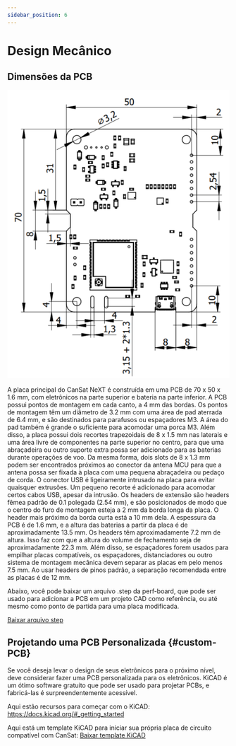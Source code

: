 ```yaml
---
sidebar_position: 6
---
```


# Design Mecânico

## Dimensões da PCB

![Dimensões da placa CanSat NeXT](./img/PCB_dimensions.png)

A placa principal do CanSat NeXT é construída em uma PCB de 70 x 50 x 1.6 mm, com eletrônicos na parte superior e bateria na parte inferior. A PCB possui pontos de montagem em cada canto, a 4 mm das bordas. Os pontos de montagem têm um diâmetro de 3.2 mm com uma área de pad aterrada de 6.4 mm, e são destinados para parafusos ou espaçadores M3. A área do pad também é grande o suficiente para acomodar uma porca M3. Além disso, a placa possui dois recortes trapezoidais de 8 x 1.5 mm nas laterais e uma área livre de componentes na parte superior no centro, para que uma abraçadeira ou outro suporte extra possa ser adicionado para as baterias durante operações de voo. Da mesma forma, dois slots de 8 x 1.3 mm podem ser encontrados próximos ao conector da antena MCU para que a antena possa ser fixada à placa com uma pequena abraçadeira ou pedaço de corda. O conector USB é ligeiramente intrusado na placa para evitar quaisquer extrusões. Um pequeno recorte é adicionado para acomodar certos cabos USB, apesar da intrusão. Os headers de extensão são headers fêmea padrão de 0.1 polegada (2.54 mm), e são posicionados de modo que o centro do furo de montagem esteja a 2 mm da borda longa da placa. O header mais próximo da borda curta está a 10 mm dela. A espessura da PCB é de 1.6 mm, e a altura das baterias a partir da placa é de aproximadamente 13.5 mm. Os headers têm aproximadamente 7.2 mm de altura. Isso faz com que a altura do volume de fechamento seja de aproximadamente 22.3 mm. Além disso, se espaçadores forem usados para empilhar placas compatíveis, os espaçadores, distanciadores ou outro sistema de montagem mecânica devem separar as placas em pelo menos 7.5 mm. Ao usar headers de pinos padrão, a separação recomendada entre as placas é de 12 mm.

Abaixo, você pode baixar um arquivo .step da perf-board, que pode ser usado para adicionar a PCB em um projeto CAD como referência, ou até mesmo como ponto de partida para uma placa modificada.

[Baixar arquivo step](/assets/3d-files/cansat.step)


## Projetando uma PCB Personalizada {#custom-PCB}

Se você deseja levar o design de seus eletrônicos para o próximo nível, deve considerar fazer uma PCB personalizada para os eletrônicos. KiCAD é um ótimo software gratuito que pode ser usado para projetar PCBs, e fabricá-las é surpreendentemente acessível.

Aqui estão recursos para começar com o KiCAD: https://docs.kicad.org/#_getting_started

Aqui está um template KiCAD para iniciar sua própria placa de circuito compatível com CanSat: [Baixar template KiCAD](/assets/kicad/Breakout-template.zip)